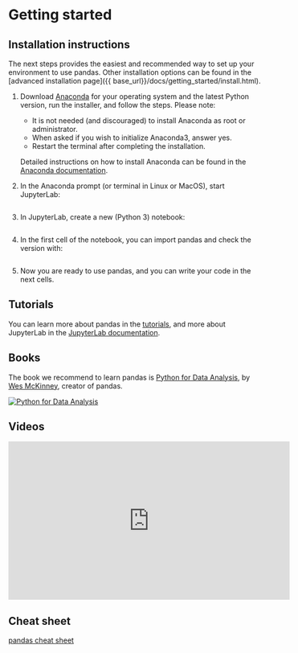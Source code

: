 # Getting started

## Installation instructions

The next steps provides the easiest and recommended way to set up your
environment to use pandas. Other installation options can be found in
the [advanced installation page]({{ base_url}}/docs/getting_started/install.html).

1. Download [Anaconda](https://www.anaconda.com/distribution/) for your operating system and
   the latest Python version, run the installer, and follow the steps. Please note:

    - It is not needed (and discouraged) to install Anaconda as root or administrator.
    - When asked if you wish to initialize Anaconda3, answer yes.
    - Restart the terminal after completing the installation.

    Detailed instructions on how to install Anaconda can be found in the
    [Anaconda documentation](https://docs.anaconda.com/anaconda/install/).

2. In the Anaconda prompt (or terminal in Linux or MacOS), start JupyterLab:

    <img class="img-fluid" alt="" src="/static/img/install/anaconda_prompt.png"/>

3. In JupyterLab, create a new (Python 3) notebook:

    <img class="img-fluid" alt="" src="/static/img/install/jupyterlab_home.png"/>

4. In the first cell of the notebook, you can import pandas and check the version with:

    <img class="img-fluid" alt="" src="/static/img/install/pandas_import_and_version.png"/>

5. Now you are ready to use pandas, and you can write your code in the next cells.

## Tutorials

You can learn more about pandas in the [tutorials](/docs/getting_started/intro_tutorials/),
and more about JupyterLab in the
[JupyterLab documentation](https://jupyterlab.readthedocs.io/en/stable/user/interface.html).

## Books

The book we recommend to learn pandas is [Python for Data Analysis](https://amzn.to/2KI5JJw),
by [Wes McKinney](https://wesmckinney.com/), creator of pandas.

<a href="https://amzn.to/2KI5JJw">
    <img alt="Python for Data Analysis" src="/static/img/pydata_book.gif"/>
</a>

## Videos

<iframe width="560" height="315" frameborder="0"
src="https://www.youtube.com/embed/_T8LGqJtuGc"
allow="accelerometer; autoplay; encrypted-media; gyroscope; picture-in-picture"
allowfullscreen></iframe>

## Cheat sheet

[pandas cheat sheet](https://pandas.pydata.org/Pandas_Cheat_Sheet.pdf)
